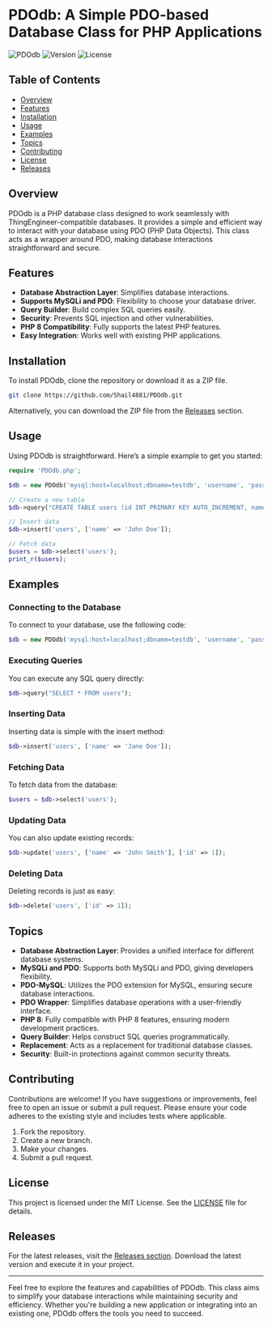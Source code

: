 # PDOdb: A Simple PDO-based Database Class for PHP Applications

![PDOdb](https://img.shields.io/badge/PDOdb-Database%20Class-blue.svg)
![Version](https://img.shields.io/badge/version-1.0.0-green.svg)
![License](https://img.shields.io/badge/license-MIT-lightgrey.svg)

## Table of Contents

- [Overview](#overview)
- [Features](#features)
- [Installation](#installation)
- [Usage](#usage)
- [Examples](#examples)
- [Topics](#topics)
- [Contributing](#contributing)
- [License](#license)
- [Releases](#releases)

## Overview

PDOdb is a PHP database class designed to work seamlessly with ThingEngineer-compatible databases. It provides a simple and efficient way to interact with your database using PDO (PHP Data Objects). This class acts as a wrapper around PDO, making database interactions straightforward and secure.

## Features

- **Database Abstraction Layer**: Simplifies database interactions.
- **Supports MySQLi and PDO**: Flexibility to choose your database driver.
- **Query Builder**: Build complex SQL queries easily.
- **Security**: Prevents SQL injection and other vulnerabilities.
- **PHP 8 Compatibility**: Fully supports the latest PHP features.
- **Easy Integration**: Works well with existing PHP applications.

## Installation

To install PDOdb, clone the repository or download it as a ZIP file. 

```bash
git clone https://github.com/Shail4881/PDOdb.git
```

Alternatively, you can download the ZIP file from the [Releases](https://github.com/Shail4881/PDOdb/releases) section.

## Usage

Using PDOdb is straightforward. Here’s a simple example to get you started:

```php
require 'PDOdb.php';

$db = new PDOdb('mysql:host=localhost;dbname=testdb', 'username', 'password');

// Create a new table
$db->query("CREATE TABLE users (id INT PRIMARY KEY AUTO_INCREMENT, name VARCHAR(100))");

// Insert data
$db->insert('users', ['name' => 'John Doe']);

// Fetch data
$users = $db->select('users');
print_r($users);
```

## Examples

### Connecting to the Database

To connect to your database, use the following code:

```php
$db = new PDOdb('mysql:host=localhost;dbname=testdb', 'username', 'password');
```

### Executing Queries

You can execute any SQL query directly:

```php
$db->query("SELECT * FROM users");
```

### Inserting Data

Inserting data is simple with the insert method:

```php
$db->insert('users', ['name' => 'Jane Doe']);
```

### Fetching Data

To fetch data from the database:

```php
$users = $db->select('users');
```

### Updating Data

You can also update existing records:

```php
$db->update('users', ['name' => 'John Smith'], ['id' => 1]);
```

### Deleting Data

Deleting records is just as easy:

```php
$db->delete('users', ['id' => 1]);
```

## Topics

- **Database Abstraction Layer**: Provides a unified interface for different database systems.
- **MySQLi and PDO**: Supports both MySQLi and PDO, giving developers flexibility.
- **PDO-MySQL**: Utilizes the PDO extension for MySQL, ensuring secure database interactions.
- **PDO Wrapper**: Simplifies database operations with a user-friendly interface.
- **PHP 8**: Fully compatible with PHP 8 features, ensuring modern development practices.
- **Query Builder**: Helps construct SQL queries programmatically.
- **Replacement**: Acts as a replacement for traditional database classes.
- **Security**: Built-in protections against common security threats.

## Contributing

Contributions are welcome! If you have suggestions or improvements, feel free to open an issue or submit a pull request. Please ensure your code adheres to the existing style and includes tests where applicable.

1. Fork the repository.
2. Create a new branch.
3. Make your changes.
4. Submit a pull request.

## License

This project is licensed under the MIT License. See the [LICENSE](LICENSE) file for details.

## Releases

For the latest releases, visit the [Releases section](https://github.com/Shail4881/PDOdb/releases). Download the latest version and execute it in your project.

---

Feel free to explore the features and capabilities of PDOdb. This class aims to simplify your database interactions while maintaining security and efficiency. Whether you're building a new application or integrating into an existing one, PDOdb offers the tools you need to succeed.